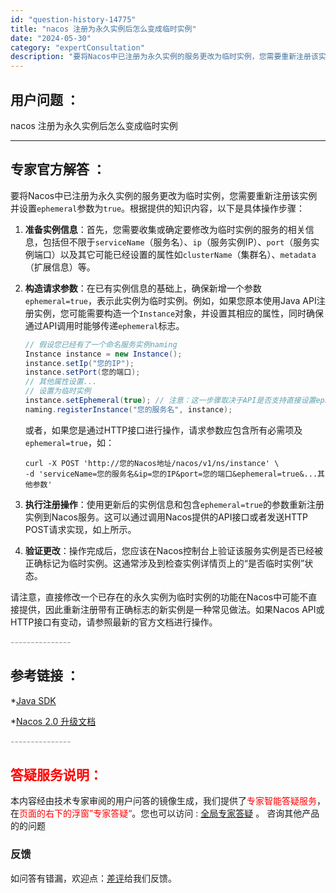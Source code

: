 ```yaml
---
id: "question-history-14775"
title: "nacos 注册为永久实例后怎么变成临时实例"
date: "2024-05-30"
category: "expertConsultation"
description: "要将Nacos中已注册为永久实例的服务更改为临时实例，您需要重新注册该实例并设置`ephemeral`参数为`true`。根据提供的知识内容，以下是具体操作步骤：1. **准备实例信息**：首先，您需要收集或确定要修改为临时实例的服务的相关信息，包括但不限于`serviceName`（服务名）、`i"
---
```


## 用户问题 ： 
 nacos 注册为永久实例后怎么变成临时实例  

---------------
## 专家官方解答 ：

要将Nacos中已注册为永久实例的服务更改为临时实例，您需要重新注册该实例并设置`ephemeral`参数为`true`。根据提供的知识内容，以下是具体操作步骤：

1. **准备实例信息**：首先，您需要收集或确定要修改为临时实例的服务的相关信息，包括但不限于`serviceName`（服务名）、`ip`（服务实例IP）、`port`（服务实例端口）以及其它可能已经设置的属性如`clusterName`（集群名）、`metadata`（扩展信息）等。

2. **构造请求参数**：在已有实例信息的基础上，确保新增一个参数`ephemeral=true`，表示此实例为临时实例。例如，如果您原本使用Java API注册实例，您可能需要构造一个`Instance`对象，并设置其相应的属性，同时确保通过API调用时能够传递`ephemeral`标志。

    ```java
    // 假设您已经有了一个命名服务实例naming
    Instance instance = new Instance();
    instance.setIp("您的IP");
    instance.setPort(您的端口);
    // 其他属性设置...
    // 设置为临时实例
    instance.setEphemeral(true); // 注意：这一步骤取决于API是否支持直接设置ephemeral属性，实际中可能需调整
    naming.registerInstance("您的服务名", instance);
    ```

    或者，如果您是通过HTTP接口进行操作，请求参数应包含所有必需项及`ephemeral=true`，如：

    ```plain
    curl -X POST 'http://您的Nacos地址/nacos/v1/ns/instance' \
    -d 'serviceName=您的服务名&ip=您的IP&port=您的端口&ephemeral=true&...其他参数'
    ```

3. **执行注册操作**：使用更新后的实例信息和包含`ephemeral=true`的参数重新注册实例到Nacos服务。这可以通过调用Nacos提供的API接口或者发送HTTP POST请求实现，如上所示。

4. **验证更改**：操作完成后，您应该在Nacos控制台上验证该服务实例是否已经被正确标记为临时实例。这通常涉及到检查实例详情页上的“是否临时实例”状态。

请注意，直接修改一个已存在的永久实例为临时实例的功能在Nacos中可能不直接提供，因此重新注册带有正确标志的新实例是一种常见做法。如果Nacos API或HTTP接口有变动，请参照最新的官方文档进行操作。


<font color="#949494">---------------</font> 


## 参考链接 ：

*[Java SDK](https://nacos.io/docs/latest/guide/user/sdk)
 
 *[Nacos 2.0 升级文档](https://nacos.io/docs/latest/upgrading/200-upgrading)


 <font color="#949494">---------------</font> 
 


## <font color="#FF0000">答疑服务说明：</font> 

本内容经由技术专家审阅的用户问答的镜像生成，我们提供了<font color="#FF0000">专家智能答疑服务</font>，在<font color="#FF0000">页面的右下的浮窗”专家答疑“</font>。您也可以访问 : [全局专家答疑](https://answer.opensource.alibaba.com/docs/intro) 。 咨询其他产品的的问题

### 反馈
如问答有错漏，欢迎点：[差评](https://ai.nacos.io/user/feedbackByEnhancerGradePOJOID?enhancerGradePOJOId=14787)给我们反馈。
